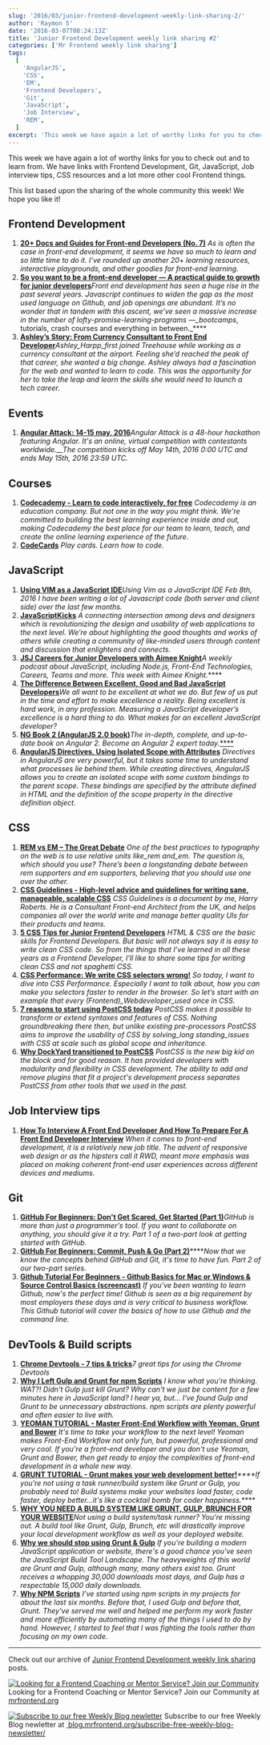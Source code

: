 ```yaml
---
slug: '2016/03/junior-frontend-development-weekly-link-sharing-2/'
author: 'Raymon S'
date: '2016-03-07T08:24:13Z'
title: 'Junior Frontend Development weekly link sharing #2'
categories: ['Mr Frontend weekly link sharing']
tags:
  [
    'AngularJS',
    'CSS',
    'EM',
    'Frontend Developers',
    'Git',
    'JavaScript',
    'Job Interview',
    'REM',
  ]
excerpt: 'This week we have again a lot of worthy links for you to check out and to learn from. We have links...'
---
```


This week we have again a lot of worthy links for you to check out and to learn from. We have links with Frontend Development, Git, JavaScript, Job interview tips, CSS resources and a lot more other cool Frontend things.

This list based upon the sharing of the whole community this week! We hope you like it!

## Frontend Development

1. [**20+ Docs and Guides for Front-end Developers (No. 7)**](http://www.sitepoint.com/20-docs-guides-front-end-developers-7/) _As is often the case in front-end development, it seems we have so much to learn and so little time to do it. I’ve rounded up another 20+ learning resources, interactive playgrounds, and other goodies for front-end learning._
2. **[So you want to be a front-end developer — A practical guide to growth for junior developers](https://medium.com/shopify-ux/so-you-want-to-be-a-front-end-devleoper-f8be110f1d5f#.jusj5ig9a)**_Front end development has seen a huge rise in the past several years. Javascript continues to widen the gap as the most used language on Github, and job openings are abundant. It’s no wonder that in tandem with this ascent, we’ve seen a massive increase in the number of lofty-promise-learning-programs —\_bootcamps_, tutorials, crash courses and everything in between.\_\*\*\*\*
3. [**Ashley’s Story: From Currency Consultant to Front End Developer**](http://blog.teamtreehouse.com/ashleys-story-currency-consultant-front-end-developer)_Ashley_Harpp_first joined Treehouse while working as a currency consultant at the airport. Feeling she’d reached the peak of that career, she wanted a big change. Ashley always had a fascination for the web and wanted to learn to code. This was the opportunity for her to take the leap and learn the skills she would need to launch a tech career._

## Events

1. **[Angular Attack: 14-15 may, 2016](https://www.angularattack.com/)**_Angular Attack is a 48-hour hackathon featuring Angular. It's an online, virtual competition with contestants worldwide.\_\_The competition kicks off May 14th, 2016 0:00 UTC and ends May 15th, 2016 23:59 UTC._

## Courses

1. [**Codecademy - Learn to code interactively, for free**](https://www.codecademy.com/) _Codecademy is an education company. But not one in the way you might think. We're committed to building the best learning experience inside and out, making Codecademy the best place for our team to learn, teach, and create the online learning experience of the future._
2. **[CodeCards](http://www.codecards.io/?ref=mrfrontend.org)** _Play cards. Learn how to code._

## JavaScript

1. [**Using VIM as a JavaScript IDE**](http://www.dotnetsurfers.com/blog/2016/02/08/using-vim-as-a-javascript-ide/)_Using Vim as a JavaScript IDE Feb 8th, 2016 I have been writing a lot of Javascript code (both server and client side) over the last few months._
2. [**JavaScriptKicks**](https://javascriptkicks.com) _A connecting intersection among devs and designers which is revolutionizing the design and usability of web applications to the next level. We’re about highlighting the good thoughts and works of others while creating a community of like-minded users through content and discussion that enlightens and connects._
3. **[JSJ Careers for Junior Developers with Aimee Knight](https://devchat.tv/js-jabber/153-jsj-careers-for-junior-developers-with-aimee-knight)**_A weekly podcast about JavaScript, including Node.js, Front-End Technologies, Careers, Teams and more. This week with Aimee Knight._\*\*\*\*
4. [**The Difference Between Excellent, Good and Bad JavaScript Developers**](http://thefullstack.xyz/excellent-javascript-developer/)_We all want to be excellent at what we do. But few of us put in the time and effort to make excellence a reality. Being excellent is hard work, in any profession. Measuring a JavaScript developer’s excellence is a hard thing to do. What makes for an excellent JavaScript developer?_
5. [**NG Book 2 (AngularJS 2.0 book)**](https://www.ng-book.com/2/)_The in-depth, complete, and up-to-date book on Angular 2\. Become an Angular 2 expert today._[\*\*\*\*](https://www.ng-book.com/2/)
6. [**AngularJS Directives, Using Isolated Scope with Attributes**](https://umur.io/angularjs-directives-using-isolated-scope-with-attributes/) _Directives in AngularJS are very powerful, but it takes some time to understand what processes lie behind them. While creating directives, AngularJS allows you to create an isolated scope with some custom bindings to the parent scope. These bindings are specified by the attribute defined in HTML and the definition of the scope property in the directive definition object._

## CSS

1. [**REM vs EM – The Great Debate**](http://zellwk.com/blog/rem-vs-em/) _One of the best practices to typography on the web is to use relative units like_rem and_em. The question is, which should you use? There’s been a longstanding debate between rem supporters and em supporters, believing that you should use one over the other._
2. [**CSS Guidelines - High-level advice and guidelines for writing sane, manageable, scalable CSS**](http://cssguidelin.es/) _CSS Guidelines is a document by me, Harry Roberts. He is a Consultant Front-end Architect from the UK, and helps companies all over the world write and manage better quality UIs for their products and teams._
3. [**5 CSS Tips for Junior Frontend Developers**](http://www.raymonschouwenaar.nl/5-css-tips-junior-frontend-developers/) _HTML & CSS are the basic skills for Frontend Developers. But basic will not always say it is easy to write clean CSS code. So from the things that I’ve learned in all these years as a Frontend Developer, I’ll like to share some tips for writing clean CSS and not spaghetti CSS._
4. [**CSS Performance: We write CSS selectors wrong!**](http://www.raymonschouwenaar.nl/css-performance-we-write-css-selectors-wrong/) _So today, I want to dive into CSS Performance. Especially I want to talk about, how you can make you selectors faster to render in the browser. So let’s start with an example that every (Frontend)\_Webdeveloper_used once in CSS._
5. [**7 reasons to start using PostCSS today**](http://cathydutton.co.uk/10-reasons-to-start-using-PostCSS-today.html) _PostCSS makes it possible to transform or extend syntaxes and features of CSS. Nothing groundbreaking there then, but unlike existing pre-processors PostCSS aims to improve the usability of CSS by solving_long standing_issues with CSS at scale such as global scope and inheritance._
6. [**Why DockYard transitioned to PostCSS**](https://dockyard.com/blog/2016/02/11/transition-to-postcss) _PostCSS is the new big kid on the block and for good reason. It has provided developers with modularity and flexibility in CSS development. The ability to add and remove plugins that fit a project's development process separates PostCSS from other tools that we used in the past._

## Job Interview tips

1. [**How To Interview A Front End Developer And How To Prepare For A Front End Developer Interview**](http://ilikekillnerds.com/2014/09/how-to-interview-a-front-end-developer-and-how-to-prepare-for-a-front-end-developer-interview/) _When it comes to front-end development, it is a relatively new job title. The advent of responsive web design or as the hipsters call it RWD, meant more emphasis was placed on making coherent front-end user experiences across different devices and mediums._

## Git

1. [**GitHub For Beginners: Don't Get Scared, Get Started (Part 1)**](http://readwrite.com/2013/09/30/understanding-github-a-journey-for-beginners-part-1)_GitHub is more than just a programmer's tool. If you want to collaborate on anything, you should give it a try. Part 1 of a two-part look at getting started with GitHub._
2. [**GitHub For Beginners: Commit, Push & Go (Part 2)**](http://readwrite.com/2013/10/02/github-for-beginners-part-2)\*\*\*\*_Now that we know the concepts behind GitHub and Git, it's time to have fun. Part 2 of our two-part series._
3. <span class="watch-title " dir="ltr" title="Github Tutorial For Beginners - Github Basics for Mac or Windows &amp; Source Control Basics">[**Github Tutorial For Beginners - Github Basics for Mac or Windows & Source Control Basics (screencast)**](https://www.youtube.com/watch?v=0fKg7e37bQE) _If you've been wanting to learn Github, now's the perfect time! Github is seen as a big requirement by most employers these days and is very critical to business workflow. This Github tutorial will cover the basics of how to use Github and the command line._</span>

## DevTools & Build scripts

1. **[Chrome Devtools - 7 tips & tricks](http://slides.com/raymonschouwenaar-1/chrome-devtool-tips-tricks#/)**_7 great tips for using the Chrome Devtools_
2. [**Why I Left Gulp and Grunt for npm Scripts**](https://medium.freecodecamp.com/why-i-left-gulp-and-grunt-for-npm-scripts-3d6853dd22b8#.9vfd7t894) _I know what you're thinking. WAT?! Didn't Gulp just kill Grunt? Why can't we just be content for a few minutes here in JavaScript land? I hear ya, but... I've found Gulp and Grunt to be unnecessary abstractions. npm scripts are plenty powerful and often easier to live with._
3. **[YEOMAN TUTORIAL - Master Front-End Workflow with Yeoman, Grunt and Bower](https://www.youtube.com/watch?v=gKiaLSJW5xI)** _It's time to take your workflow to the next level! Yeoman makes Front-End Workflow not only fun, but powerful, professional and very cool. If you're a front-end developer and you don't use Yeoman, Grunt and Bower, then get ready to enjoy the complexities of front-end development in a whole new way._
4. **[GRUNT TUTORIAL - Grunt makes your web development better!](https://www.youtube.com/watch?v=TMKj0BxzVgw)**_\*\*\*\*If you're not using a task runner/build system like Grunt or Gulp, you probably need to! Build systems make your websites load faster, code faster, deploy better...it's like a cocktail bomb for coder happiness._\*\*\*\*
5. [**WHY YOU NEED A BUILD SYSTEM LIKE GRUNT, GULP, BRUNCH FOR YOUR WEBSITE**](https://www.youtube.com/watch?v=XJ5F-Auhato)_Not using a build system/task runner? You're missing out. A build tool like Grunt, Gulp, Brunch, etc will drastically improve your local development workflow as well as your deployed website._
6. [**Why we should stop using Grunt & Gulp**](http://blog.keithcirkel.co.uk/why-we-should-stop-using-grunt/) _If you're building a modern JavaScript application or website, there's a good chance you've seen the JavaScript Build Tool Landscape. The heavyweights of this world are Grunt and Gulp, although many, many others exist too. Grunt receives a whopping 30,000 downloads most days, and Gulp has a respectable 15,000 daily downloads._
7. [**Why NPM Scripts**](https://css-tricks.com/why-npm-scripts/) _I’ve started using npm scripts in my projects for about the last six months. Before that, I used Gulp and before that, Grunt. They've served me well and helped me perform my work faster and more efficiently by automating many of the things I used to do by hand. However, I started to feel that I was fighting the tools rather than focusing on my own code._

---

Check out our archive of [Junior Frontend Development weekly link sharing](https://mrfrontend.org/category/junior-frontend-development-weekly-link-sharing/) posts.

[![Looking for a Frontend Coaching or Mentor Service? Join our Community](07-1.jpg)](http://mrfrontend.org/) Looking for a Frontend Coaching or Mentor Service? Join our Community at [mrfrontend.org](http://mrfrontend.org/)

[![Subscribe to our free Weekly Blog newletter](07-2.jpg)](https://mrfrontend.org/subscribe-free-weekly-blog-newsletter/) Subscribe to our free Weekly Blog newletter at [ blog.mrfrontend.org/subscribe-free-weekly-blog-newsletter/](https://mrfrontend.org/subscribe-free-weekly-blog-newsletter/)
